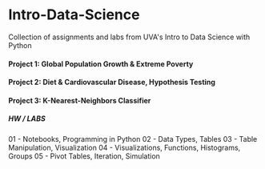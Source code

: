# Intro-Data-Science
Collection of assignments and labs from UVA's Intro to Data Science with Python


#### Project 1: Global Population Growth & Extreme Poverty

#### Project 2: Diet & Cardiovascular Disease, Hypothesis Testing

#### Project 3: K-Nearest-Neighbors Classifier


##### HW / LABS
01 - Notebooks, Programming in Python
02 - Data Types, Tables
03 - Table Manipulation, Visualization 
04 - Visualizations, Functions, Histograms, Groups
05 - Pivot Tables, Iteration, Simulation 

